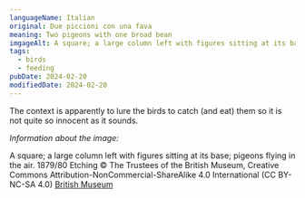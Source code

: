 ```yaml
---
languageName: Italian
original: Due piccioni con una fava
meaning: Two pigeons with one broad bean
imgageAlt: A square; a large column left with figures sitting at its base; pigeons flying in the air. 1879/80 Etching, © The Trustees of the British Museum, Creative Commons Attribution-NonCommercial-ShareAlike 4.0 International (CC BY-NC-SA 4.0)
tags:
  - birds
  - feeding
pubDate: 2024-02-20
modifiedDate: 2024-02-20
---
```


The context is apparently to lure the birds to catch (and eat) them so it is not quite
so innocent as it sounds.

_Information about the image:_

A square; a large column left with figures sitting at its base; pigeons flying in the air. 1879/80 Etching
© The Trustees of the British Museum, Creative Commons Attribution-NonCommercial-ShareAlike 4.0 International (CC BY-NC-SA 4.0)
[British Museum](https://www.britishmuseum.org/collection/image/51485001)
